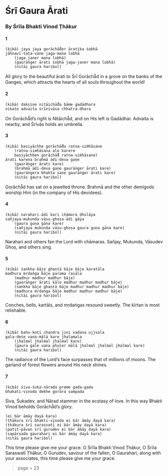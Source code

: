 # Śrī Gaura Ārati

### By Śrīla Bhakti Vinod Ṭhākur

#### 1

    (kibā) jaya jaya gorāchā̐der āratika śobhā
    jāhnavī-taṭa-vane jaga-mana lobhā
        (jaga-janer mana lobhā)
        (gaurāṅger ārati śobhā jaga-janer mana lobhā)
        (nitāi gaura haribol)

All glory to the beautiful ārati to Śrī Gorāchā̐d in a grove on the banks of the Ganges, which attracts the hearts of all souls throughout the world!

#### 2

    (kibā) dakṣiṇe nitāichā̐da bāme gadādhara
    nikaṭe advaita śrīnivāsa chhatra-dhara

On Gorāchā̐d’s right is Nitāichā̐d, and on His left is Gadādhar. Advaita is nearby, and Śrīvās holds an umbrella.

#### 3

    (kibā) basiyāchhe gorāchā̐da ratna-siṁhāsane
        (ratna-simhāsana alo karere
        basiyāchhen gorāchā̐d ratna-siṁhāsane)
    ārati karena brahmā ādi-deva gaṇe
        (gaurāṅger ārati kare)
        (brahmā ādi-deva gaṇe gaurāṅger ārati kare)
        (gaurāṅgera bhakta sane gaurāṅger ārati kare)
        (nitāi gaura haribol)

Gorāchā̐d has sat on a jewelled throne. Brahmā and the other demigods worship Him (in the company of His devotees).

#### 4

    (kibā) narahari-ādi kari chāmara ḍhulāya
    sañjaya-mukunda-vāsu-ghoṣa-ādi gāya
        (gaura guṇa gāna kare)
        (sañjaya mukunda vāsu-ghoṣa gaura guṇa gāna kare)
        (nitāi gaura haribol)

Narahari and others fan the Lord with chāmaras. Sañjay, Mukunda, Vāsudev Ghoṣ, and others sing.

#### 5

    (kibā) śaṅkha bāje ghaṇṭā bāje bāje karatāla
    madhura mṛdaṅga bāje parama rasāla
        (madhur madhur madhur bāje)
        (gaurāṅger ārati kāle madhur madhur madhur bāje)
        (śaṅkha bāje ghaṇṭā bāje madhur madhur madhur bāje)
        (madhura mṛdanga bāje madhur madhur madhur bāje)
        (nitāi gaura haribol)

Conches, bells, kartāls, and mṛdaṅgas resound sweetly. The kīrtan is most relishable.

#### 6

    (kibā) bahu-koṭi chandra jini vadana ujjvala
    gala-deśe vana-mālā kare jhalamala
        (jhalmal jhalmal jhalmal kare)
        (gaura gale vana phuler mālā jhalmal jhalmal jhalmal kare)
        (nitāi gaura haribol)

The radiance of the Lord’s face surpasses that of millions of moons. The garland of forest flowers around His neck shines.

#### 7

    (kibā) śiva-śuka-nārada preme gada-gada
    bhakati-vinoda dekhe gorāra sampada

Śiva, Śukadev, and Nārad stammer in the ecstasy of love. In this way Bhakti Vinod beholds Gorāchā̐d’s glory.

    (ei bār āmāy dayā kara)
    (ṭhākura śrī bhakti-vinoda ei bār āmāy dayā kara)
    (ṭhākura śrī sarasvatī ei bār āmāy dayā kara)
    (patit-pāvan śrī gurudev ei bār āmāy dayā kara)
    (sapārṣada gaurahari ei bār āmāy dayā kara)
    (nitāi gaura haribol)

This time please give me your grace. O Śrīla Bhakti Vinod Ṭhākur, O Śrīla Saraswatī Ṭhākur, O Gurudev, saviour of the fallen, O Gaurahari, along with your associates, this time please give me your grace.


> page = 23
